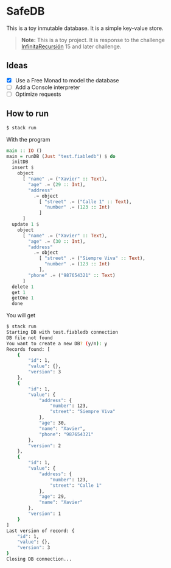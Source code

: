 # SafeDB

This is a toy inmutable database. It is a simple key-value store.

> **Note:** This is a toy project. It is response to the challenge [InfinitaRecursión](https://newsletter.andros.dev) 15 and later challenge.

## Ideas

- [x] Use a Free Monad to model the database
- [ ] Add a Console interpreter
- [ ] Optimize requests

## How to run

```bash
$ stack run
```

With the program

```Haskell
main :: IO ()
main = runDB (Just "test.fiabledb") $ do
  initDB
  insert $
    object
      [ "name" .= ("Xavier" :: Text),
        "age" .= (29 :: Int),
        "address"
          .= object
            [ "street" .= ("Calle 1" :: Text),
              "number" .= (123 :: Int)
            ]
      ]
  update 1 $
    object
      [ "name" .= ("Xavier" :: Text),
        "age" .= (30 :: Int),
        "address"
          .= object
            [ "street" .= ("Siempre Viva" :: Text),
              "number" .= (123 :: Int)
            ],
        "phone" .= ("987654321" :: Text)
      ]
  delete 1
  get 1
  getOne 1
  done
```

You will get

```bash
$ stack run
Starting DB with test.fiabledb connection
DB file not found
You want to create a new DB? (y/n): y
Records found: [
    {
        "id": 1,
        "value": {},
        "version": 3
    },
    {
        "id": 1,
        "value": {
            "address": {
                "number": 123,
                "street": "Siempre Viva"
            },
            "age": 30,
            "name": "Xavier",
            "phone": "987654321"
        },
        "version": 2
    },
    {
        "id": 1,
        "value": {
            "address": {
                "number": 123,
                "street": "Calle 1"
            },
            "age": 29,
            "name": "Xavier"
        },
        "version": 1
    }
]
Last version of record: {
    "id": 1,
    "value": {},
    "version": 3
}
Closing DB connection...
```
